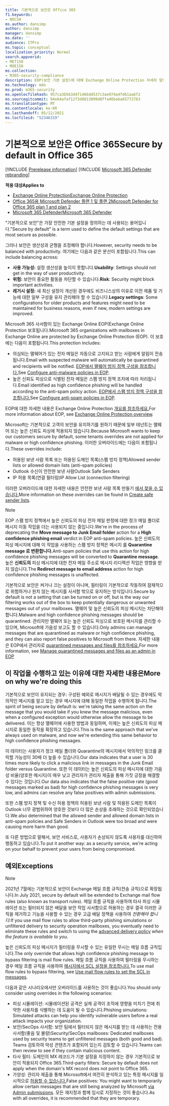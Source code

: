```yaml
---
title: 기본적으로 보안은 Office 365
f1.keywords:
- NOCSH
ms.author: dansimp
author: dansimp
manager: dansimp
ms.date: ''
audience: ITPro
ms.topic: conceptual
localization_priority: Normal
search.appverid:
- MET150
- MOE150
ms.collection:
- M365-security-compliance
description: EOP(보안 기본 설정)에 대해 Exchange Online Protection 자세히 알아보시다.
ms.technology: mdo
ms.prod: m365-security
ms.openlocfilehash: 957ca3b563d4f1466dd537c3ae974a4fd61aa6f2
ms.sourcegitcommit: 94e64afaf12f3d8813099d8ffa46baba65772763
ms.translationtype: MT
ms.contentlocale: ko-KR
ms.lasthandoff: 05/12/2021
ms.locfileid: "52346319"
---
```

# <a name="secure-by-default-in-office-365"></a><span data-ttu-id="43561-103">기본적으로 보안은 Office 365</span><span class="sxs-lookup"><span data-stu-id="43561-103">Secure by default in Office 365</span></span>

[!INCLUDE [Prerelease information](../includes/prerelease.md)]
[!INCLUDE [Microsoft 365 Defender rebranding](../includes/microsoft-defender-for-office.md)]

<span data-ttu-id="43561-104">**적용 대상**</span><span class="sxs-lookup"><span data-stu-id="43561-104">**Applies to**</span></span>
- [<span data-ttu-id="43561-105">Exchange Online Protection</span><span class="sxs-lookup"><span data-stu-id="43561-105">Exchange Online Protection</span></span>](exchange-online-protection-overview.md)
- [<span data-ttu-id="43561-106">Office 365용 Microsoft Defender 플랜 1 및 플랜 2</span><span class="sxs-lookup"><span data-stu-id="43561-106">Microsoft Defender for Office 365 plan 1 and plan 2</span></span>](defender-for-office-365.md)
- [<span data-ttu-id="43561-107">Microsoft 365 Defender</span><span class="sxs-lookup"><span data-stu-id="43561-107">Microsoft 365 Defender</span></span>](../defender/microsoft-365-defender.md)

<span data-ttu-id="43561-108">"기본적으로 보안"은 가장 안전한 기본 설정을 정의하는 데 사용되는 용어입니다.</span><span class="sxs-lookup"><span data-stu-id="43561-108">"Secure by default" is a term used to define the default settings that are most secure as possible.</span></span>

<span data-ttu-id="43561-109">그러나 보안은 생산성과 균형을 조정해야 합니다.</span><span class="sxs-lookup"><span data-stu-id="43561-109">However, security needs to be balanced with productivity.</span></span> <span data-ttu-id="43561-110">여기에는 다음과 같은 분산이 포함됩니다.</span><span class="sxs-lookup"><span data-stu-id="43561-110">This can include balancing across:</span></span>

- <span data-ttu-id="43561-111">**사용 가능성:** 설정 생산성을 높이지 못합니다.</span><span class="sxs-lookup"><span data-stu-id="43561-111">**Usability**: Settings should not get in the way of user productivity.</span></span>
- <span data-ttu-id="43561-112">**위험:** 보안이 중요한 활동을 차단할 수 있습니다.</span><span class="sxs-lookup"><span data-stu-id="43561-112">**Risk**: Security might block important activities.</span></span>
- <span data-ttu-id="43561-113">**레거시 설정:** 새 최신 설정이 개선된 경우에도 비즈니스상의 이유로 이전 제품 및 기능에 대한 일부 구성을 유지 관리해야 할 수 있습니다.</span><span class="sxs-lookup"><span data-stu-id="43561-113">**Legacy settings**: Some configurations for older products and features might need to be maintained for business reasons, even if new, modern settings are improved.</span></span>

<span data-ttu-id="43561-114">Microsoft 365 사서함이 있는 Exchange Online EOP(Exchange Online Protection 보호됩니다.</span><span class="sxs-lookup"><span data-stu-id="43561-114">Microsoft 365 organizations with mailboxes in Exchange Online are protected by Exchange Online Protection (EOP).</span></span> <span data-ttu-id="43561-115">이 보호에는 다음이 포함됩니다.</span><span class="sxs-lookup"><span data-stu-id="43561-115">This protection includes:</span></span>

- <span data-ttu-id="43561-116">의심되는 맬웨어가 있는 전자 메일은 자동으로 고지되고 받는 사람에게 알림이 전송됩니다.</span><span class="sxs-lookup"><span data-stu-id="43561-116">Email with suspected malware will automatically be quarantined and recipients will be notified.</span></span> <span data-ttu-id="43561-117">[EOP에서 맬웨어 방지 정책 구성을 참조합니다.](configure-anti-malware-policies.md)</span><span class="sxs-lookup"><span data-stu-id="43561-117">See [Configure anti-malware policies in EOP](configure-anti-malware-policies.md).</span></span>
- <span data-ttu-id="43561-118">높은 신뢰도 피싱으로 식별된 전자 메일은 스팸 방지 정책 조치에 따라 처리됩니다.</span><span class="sxs-lookup"><span data-stu-id="43561-118">Email identified as high confidence phishing will be handled according to the anti-spam policy action.</span></span> <span data-ttu-id="43561-119">[EOP에서 스팸 방지 정책 구성을 참조합니다.](configure-your-spam-filter-policies.md)</span><span class="sxs-lookup"><span data-stu-id="43561-119">See [Configure anti-spam policies in EOP](configure-your-spam-filter-policies.md).</span></span>

<span data-ttu-id="43561-120">EOP에 대한 자세한 내용은 Exchange Online Protection [개요를 참조하세요.](exchange-online-protection-overview.md)</span><span class="sxs-lookup"><span data-stu-id="43561-120">For more information about EOP, see [Exchange Online Protection overview](exchange-online-protection-overview.md).</span></span>

<span data-ttu-id="43561-121">Microsoft는 기본적으로 고객의 보안을 유지하기를 원하기 때문에 일부 테넌트는 맬웨어 또는 높은 신뢰도 피싱에 적용되지 않습니다.</span><span class="sxs-lookup"><span data-stu-id="43561-121">Because Microsoft wants to keep our customers secure by default, some tenants overrides are not applied for malware or high confidence phishing.</span></span> <span data-ttu-id="43561-122">이러한 오버라이드에는 다음이 포함됩니다.</span><span class="sxs-lookup"><span data-stu-id="43561-122">These overrides include:</span></span>

- <span data-ttu-id="43561-123">허용된 보낸 사람 목록 또는 허용된 도메인 목록(스팸 방지 정책)</span><span class="sxs-lookup"><span data-stu-id="43561-123">Allowed sender lists or allowed domain lists (anti-spam policies)</span></span>
- <span data-ttu-id="43561-124">Outlook 수신이 안전한 보낸 사람</span><span class="sxs-lookup"><span data-stu-id="43561-124">Outlook Safe Senders</span></span>
- <span data-ttu-id="43561-125">IP 허용 목록(연결 필터링)</span><span class="sxs-lookup"><span data-stu-id="43561-125">IP Allow List (connection filtering)</span></span>

<span data-ttu-id="43561-126">이러한 오버라이드에 대한 자세한 내용은 안전한 보낸 사람 목록 만들기 [에서 찾을 수 있습니다.](create-safe-sender-lists-in-office-365.md)</span><span class="sxs-lookup"><span data-stu-id="43561-126">More information on these overrides can be found in [Create safe sender lists](create-safe-sender-lists-in-office-365.md).</span></span>

> [!NOTE]
> <span data-ttu-id="43561-127">EOP 스팸 방지 정책에서 높은  신뢰도의 피싱 전자 메일  판정에 대한 정크 메일 폴더로 메시지 이동 작업을 더는 사용되지 않는 중입니다.</span><span class="sxs-lookup"><span data-stu-id="43561-127">We're in the process of deprecating the **Move message to Junk Email folder** action for a **High confidence phishing email** verdict in EOP anti-spam policies.</span></span> <span data-ttu-id="43561-128">높은 신뢰도의 피싱 메시지에 대해 이 작업을 사용하는 스팸 방지 정책은 메시지 를 **Quarantine message 로 변환합니다.**</span><span class="sxs-lookup"><span data-stu-id="43561-128">Anti-spam policies that use this action for high confidence phishing messages will be converted to **Quarantine message**.</span></span> <span data-ttu-id="43561-129">높은 **신뢰도의** 피싱 메시지에 대한 전자 메일 주소로 메시지 리디렉션 작업은 영향을 받지 않습니다.</span><span class="sxs-lookup"><span data-stu-id="43561-129">The **Redirect message to email address** action for high confidence phishing messages is unaffected.</span></span>

<span data-ttu-id="43561-130">기본적으로 보안은 켜거나 끄는 설정이 아니며, 필터링이 기본적으로 작동하여 잠재적으로 위험하거나 원치 않는 메시지를 사서함 밖으로 유지하는 방식입니다.</span><span class="sxs-lookup"><span data-stu-id="43561-130">Secure by default is not a setting that can be turned on or off, but is the way our filtering works out of the box to keep potentially dangerous or unwanted messages out of your mailboxes.</span></span> <span data-ttu-id="43561-131">맬웨어 및 높은 신뢰도의 피싱 메시지는 차단해야 합니다.</span><span class="sxs-lookup"><span data-stu-id="43561-131">Malware and high confidence phishing messages should be quarantined.</span></span> <span data-ttu-id="43561-132">관리자만 맬웨어 또는 높은 신뢰도 피싱으로 보호된 메시지를 관리할 수 있으며, Microsoft에 가음성 보고도 할 수 있습니다.</span><span class="sxs-lookup"><span data-stu-id="43561-132">Only admins can manage messages that are quarantined as malware or high confidence phishing, and they can also report false positives to Microsoft from there.</span></span> <span data-ttu-id="43561-133">자세한 내용은 EOP에서 관리자로 [quarantined messages and files를 참조하세요.](manage-quarantined-messages-and-files.md)</span><span class="sxs-lookup"><span data-stu-id="43561-133">For more information, see [Manage quarantined messages and files as an admin in EOP](manage-quarantined-messages-and-files.md)</span></span>

## <a name="more-on-why-were-doing-this"></a><span data-ttu-id="43561-134">이 작업을 수행하고 있는 이유에 대한 자세한 내용은</span><span class="sxs-lookup"><span data-stu-id="43561-134">More on why we're doing this</span></span>

<span data-ttu-id="43561-135">기본적으로 보안이 유지되는 경우: 구성된 예외로 메시지가 배달될 수 있는 경우에도 악의적인 메시지를 알고 있는 경우 메시지에 대해 동일한 작업을 수행하게 됩니다.</span><span class="sxs-lookup"><span data-stu-id="43561-135">The spirit of being secure by default is: we're taking the same action on the message that you would take if you knew the message malicious, even when a configured exception would otherwise allow the message to be delivered.</span></span> <span data-ttu-id="43561-136">이는 항상 맬웨어에 사용한 방법과 동일하며, 이제는 높은 신뢰도의 피싱 메시지로 동일한 동작을 확장하고 있습니다.</span><span class="sxs-lookup"><span data-stu-id="43561-136">This is the same approach that we've always used on malware, and now we're extending this same behavior to high confidence phishing messages.</span></span>

<span data-ttu-id="43561-137">이 데이터는 사용자가 정크 메일 폴더와 Quarantine의 메시지에서 악의적인 링크를 클릭할 가능성이 30배 더 높을 수 있습니다.</span><span class="sxs-lookup"><span data-stu-id="43561-137">Our data indicates that a user is 30 times more likely to click a malicious link in messages in the Junk Email folder versus Quarantine.</span></span> <span data-ttu-id="43561-138">또한 이 데이터는 높은 신뢰도의 피싱 메시지에 대한 가음성 비율(양호한 메시지)이 매우 낮고 관리자가 관리자 제출을 통해 가짓 긍정을 해결할 수 있다는 것입니다.</span><span class="sxs-lookup"><span data-stu-id="43561-138">Our data also indicates that the false positive rate (good messages marked as bad) for high confidence phishing messages is very low, and admins can resolve any false positives with admin submissions.</span></span>

<span data-ttu-id="43561-139">또한 스팸 방지 정책 및 수신 허용 정책의 허용된 보낸 사람 및 허용된 도메인 목록이 Outlook 너무 광범위하여 양호한 것보다 더 많은 손상을 초래하는 것으로 확인되었습니다.</span><span class="sxs-lookup"><span data-stu-id="43561-139">We also determined that the allowed sender and allowed domain lists in anti-spam policies and Safe Senders in Outlook were too broad and were causing more harm than good.</span></span>

<span data-ttu-id="43561-140">또 다른 방법으로 말해서, 보안 서비스로, 사용자가 손상되지 않도록 사용자를 대신하여 행동하고 있습니다.</span><span class="sxs-lookup"><span data-stu-id="43561-140">To put it another way: as a security service, we're acting on your behalf to prevent your users from being compromised.</span></span>

## <a name="exceptions"></a><span data-ttu-id="43561-141">예외</span><span class="sxs-lookup"><span data-stu-id="43561-141">Exceptions</span></span>

> [!NOTE]
> <span data-ttu-id="43561-142">2021년 7월에는 기본적으로 보안이 Exchange 메일 흐름 규칙(전송 규칙)으로 확장됩니다.</span><span class="sxs-lookup"><span data-stu-id="43561-142">In July 2021, secure by default will be extended to Exchange mail flow rules (also known as transport rules).</span></span> <span data-ttu-id="43561-143">메일 흐름 규칙을 사용하여 타사 피싱 시뮬레이션 또는 필터되지 않은 배달을 보안 작업 사서함으로 허용하는 경우 결국 이러한 [](configure-advanced-delivery.md) 규칙을 제거하고 기능을 사용할 수 있는 경우 고급 배달 정책을 사용하여 _전환해야 합니다._</span><span class="sxs-lookup"><span data-stu-id="43561-143">If you use mail flow rules to allow third-party phishing simulations or unfiltered delivery to security operation mailboxes, you eventually need to eliminate these rules and switch to using the [advanced delivery policy](configure-advanced-delivery.md) _when the feature is available to you_.</span></span>

<span data-ttu-id="43561-144">높은 신뢰도의 피싱 메시지가 필터링을 무시할 수 있는 유일한 무시는 메일 흐름 규칙입니다.</span><span class="sxs-lookup"><span data-stu-id="43561-144">The only override that allows high confidence phishing message to bypass filtering is mail flow rules.</span></span> <span data-ttu-id="43561-145">메일 흐름 규칙을 사용하여 필터링을 무시하는 경우 메일 흐름 규칙을 사용하여 [메시지에서 SCL 설정을 참조합니다.](use-mail-flow-rules-to-set-the-spam-confidence-level-scl-in-messages.md)</span><span class="sxs-lookup"><span data-stu-id="43561-145">To use mail flow rules to bypass filtering, see [Use mail flow rules to set the SCL in messages](use-mail-flow-rules-to-set-the-spam-confidence-level-scl-in-messages.md).</span></span>

<span data-ttu-id="43561-146">다음과 같은 시나리오에서만 오버라이드를 사용하는 것이 좋습니다.</span><span class="sxs-lookup"><span data-stu-id="43561-146">You should only consider using overrides in the following scenarios:</span></span>

- <span data-ttu-id="43561-147">피싱 시뮬레이션: 시뮬레이션된 공격은 실제 공격이 조직에 영향을 미치기 전에 취약한 사용자를 식별하는 데 도움이 될 수 있습니다.</span><span class="sxs-lookup"><span data-stu-id="43561-147">Phishing simulations: Simulated attacks can help you identify vulnerable users before a real attack impacts your organization.</span></span>
- <span data-ttu-id="43561-148">보안/SecOps 사서함: 보안 팀에서 필터되지 않은 메시지를 받는 데 사용하는 전용 사서함(좋음 및 불량)</span><span class="sxs-lookup"><span data-stu-id="43561-148">Security/SecOps mailboxes: Dedicated mailboxes used by security teams to get unfiltered messages (both good and bad).</span></span> <span data-ttu-id="43561-149">Teams 검토하여 악성 콘텐츠가 포함되어 있는지 검토할 수 있습니다.</span><span class="sxs-lookup"><span data-stu-id="43561-149">Teams can then review to see if they contain malicious content.</span></span>
- <span data-ttu-id="43561-150">타사 필터: 도메인의 MX 레코드가 기본 설정을 지정하지 않는 경우 기본적으로 보안이 적용되지 Office 365.</span><span class="sxs-lookup"><span data-stu-id="43561-150">Third-party filters: Secure by default does not apply when the domain's MX record does not point to Office 365.</span></span>
- <span data-ttu-id="43561-151">가양성: 관리자 제출을 통해 Microsoft에서 여전히 분석하고 있는 특정 메시지를 일시적으로 [허용할 수 있습니다.](admin-submission.md)</span><span class="sxs-lookup"><span data-stu-id="43561-151">False positives: You might want to temporarily allow certain messages that are still being analyzed by Microsoft [via Admin submissions](admin-submission.md).</span></span> <span data-ttu-id="43561-152">모든 재지정과 함께 임시로 지정하는 것이 좋습니다.</span><span class="sxs-lookup"><span data-stu-id="43561-152">As with all overrides, it is recommended that they are temporary.</span></span>
